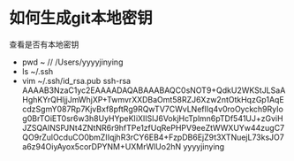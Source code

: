 # 如何生成git本地密钥
查看是否有本地密钥
- pwd ~     // /Users/yyyyjinying
- ls ~/.ssh
- vim ~/.ssh/id_rsa.pub
ssh-rsa AAAAB3NzaC1yc2EAAAADAQABAAABAQC0sNOT9+QdkU2WKStJLSaAHghKYrQHljjJmWhjXP+TwmvrXXDBaOmt58RZJ6Xzw2ntOtkHqzGp1AqEcdzSgmY087Rp7KjvBxf8pftRg9RQwTV7CWvLNeflIq4v0roOyckch9RyIog0BrTOiET0sr6w3h8UyHYpeKIiXIISlJ6VokjHcTplmn6pTDf541UJ+zGviHJZSQAINSPJNt4ZNtNR6r9hfTPe1zfUqRePHPV9eeZtWWXUYw44zugC7QO9rZulOcduCO0bmZIIqjhR3rCY6EB4+FzpDB6EjZ9t3XTNuejL73ksJO7a6z94OiyAyox5corDPYNM+UXMrWlUo2hN yyyyjinying